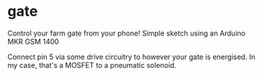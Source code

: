 # gate
Control your farm gate from your phone!
Simple sketch using an Arduino MKR GSM 1400

Connect pin 5 via some drive circuitry to however your gate is energised. In my case, that's a MOSFET to a pneumatic solenoid.

